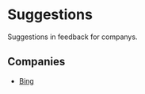 # Suggestions
Suggestions in feedback for companys.

## Companies
- [Bing](https://github.com/R0nN1ri/Suggestions/blob/main/Bing)
